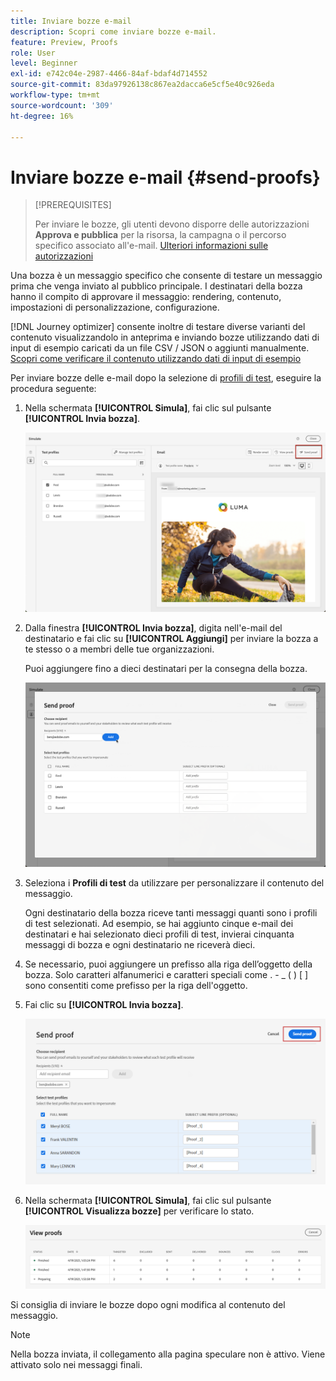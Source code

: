 ```yaml
---
title: Inviare bozze e-mail
description: Scopri come inviare bozze e-mail.
feature: Preview, Proofs
role: User
level: Beginner
exl-id: e742c04e-2987-4466-84af-bdaf4d714552
source-git-commit: 83da97926138c867ea2dacca6e5cf5e40c926eda
workflow-type: tm+mt
source-wordcount: '309'
ht-degree: 16%

---
```


# Inviare bozze e-mail {#send-proofs}

>[!PREREQUISITES]
>
>Per inviare le bozze, gli utenti devono disporre delle autorizzazioni **Approva e pubblica** per la risorsa, la campagna o il percorso specifico associato all&#39;e-mail. [Ulteriori informazioni sulle autorizzazioni](../administration/ootb-permissions.md)

Una bozza è un messaggio specifico che consente di testare un messaggio prima che venga inviato al pubblico principale. I destinatari della bozza hanno il compito di approvare il messaggio: rendering, contenuto, impostazioni di personalizzazione, configurazione.

[!DNL Journey optimizer] consente inoltre di testare diverse varianti del contenuto visualizzandolo in anteprima e inviando bozze utilizzando dati di input di esempio caricati da un file CSV / JSON o aggiunti manualmente. [Scopri come verificare il contenuto utilizzando dati di input di esempio](../test-approve/simulate-sample-input.md)

Per inviare bozze delle e-mail dopo la selezione di [profili di test](test-profiles.md), eseguire la procedura seguente:

1. Nella schermata **[!UICONTROL Simula]**, fai clic sul pulsante **[!UICONTROL Invia bozza]**.

   ![](../email/assets/send-proof-button.png)

1. Dalla finestra **[!UICONTROL Invia bozza]**, digita nell&#39;e-mail del destinatario e fai clic su **[!UICONTROL Aggiungi]** per inviare la bozza a te stesso o a membri delle tue organizzazioni.

   Puoi aggiungere fino a dieci destinatari per la consegna della bozza.

   ![](../email/assets/send-proof-add.png)

1. Seleziona i **Profili di test** da utilizzare per personalizzare il contenuto del messaggio.

   Ogni destinatario della bozza riceve tanti messaggi quanti sono i profili di test selezionati. Ad esempio, se hai aggiunto cinque e-mail dei destinatari e hai selezionato dieci profili di test, invierai cinquanta messaggi di bozza e ogni destinatario ne riceverà dieci.

1. Se necessario, puoi aggiungere un prefisso alla riga dell’oggetto della bozza. Solo caratteri alfanumerici e caratteri speciali come . - _ ( ) [ ] sono consentiti come prefisso per la riga dell&#39;oggetto.

1. Fai clic su **[!UICONTROL Invia bozza]**.

   ![](../email/assets/send-proof-select.png)

1. Nella schermata **[!UICONTROL Simula]**, fai clic sul pulsante **[!UICONTROL Visualizza bozze]** per verificare lo stato.

   ![](../email/assets/send-proof-view.png)

Si consiglia di inviare le bozze dopo ogni modifica al contenuto del messaggio.

>[!NOTE]
>
>Nella bozza inviata, il collegamento alla pagina speculare non è attivo. Viene attivato solo nei messaggi finali.
